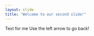 ```yaml
---
layout: slide
title: "Welcome to our second slide!"
---
```

Text for me
Use the left arrow to go back!
